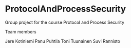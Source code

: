 # ProtocolAndProcessSecurity
Group project for the course Protocol and Process Security

Team members

Jere Kotiniemi
Panu Puhtila
Toni Tuunainen
Suvi Rannisto
